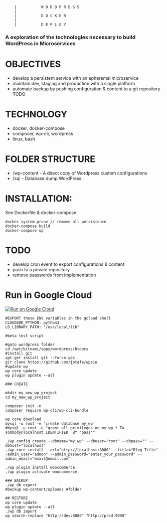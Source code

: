  ``` 
      
     |           W O R D P R E S S  
     |
     |           D O C K E R 
     |
     |           D E P L O Y 

```

### A exploration of the technologies necessary to build WordPress in Microservices

# OBJECTIVES 
* develop a persistent service with an epheremal microservice 
* maintain dev, staging and production with a single platform 
* automate backup by pushing configuration & content to a git repository TODO 

# TECHNOLOGY
* docker, docker-compose
* composer, wp-cli, wordpress 
* linux, bash 

# FOLDER STRUCTURE
* /wp-content - A direct copy of Wordpress custom configurations
* /sql - Database dump WordPress

# INSTALLATION:

See Dockerfile & docker-compose
```
docker system prune // remove all persistence 
docker-compose build
docker-compose up
```

# TODO
* develop cron event to export configurations & content
* push to a private repository
* remove passwords from implementation

# Run in Google Cloud

[![Run on Google Cloud](https://deploy.cloud.run/button.svg)](https://deploy.cloud.run)

```
#EXPORT these ENV variables in the gcloud shell
CLOUDSDK_PYTHON: python3
LD_LIBRARY_PATH: "/usr/local/lib"
```


```
#beta test script 

#goto wordpress folder
cd /opt/bitnami/apps/wordpress/htdocs
#install git
apt-get install git --force-yes
git clone https://github.com/jptafe/wpsie
#update wp
wp core update
wp plugin update --all
```
```
### CREATE

mkdir my_new_wp_project
cd my_new_wp_project

composer init -n
composer require wp-cli/wp-cli-bundle

wp core download
mysql -u root -e 'create database my_wp'
#mysql -u root -e "grant all privileges on my_wp.* To sombody@localhost IDENTIFIED  BY 'pass'"

./wp config create --dbname="my_wp" --dbuser="root" --dbpass="" --dbhost="localhost"
./wp core install --url="http://localhost:8080" --title="Blog Title" --admin_user="admon" --admin_password="enter_your_password" --admin_email="email@email.com"

./wp plugin install woocommerce
./wp plugin activate woocommerce

### BACKUP
./wp db export
#backup wp-content/uploads #folder

## RESTORE
wp core update
wp plugin update --all
./wp db import
wp search-replace "http://dev:8080" "http://prod:9090"
```
